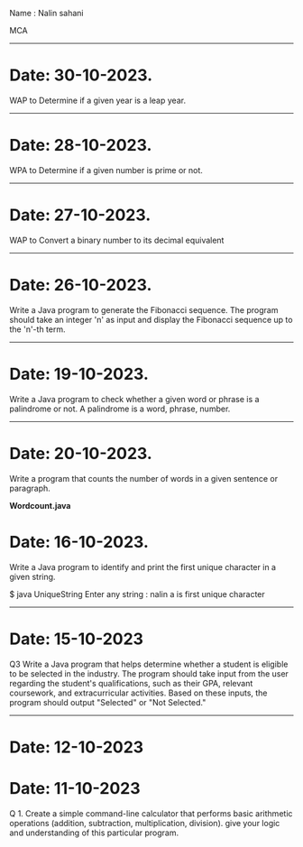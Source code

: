 Name : Nalin sahani

MCA

---



# Date: 30-10-2023. 

WAP to Determine if a given year is a leap year.

---



# Date: 28-10-2023.

WPA to Determine if a given number is prime or not.

---

# Date: 27-10-2023.

WAP to Convert a binary number to its decimal equivalent

---

# Date: 26-10-2023.

Write a Java program to generate the Fibonacci sequence. The program should take an integer 'n' as input and display the Fibonacci sequence up to the 'n'-th term.

---

# Date: 19-10-2023.

 Write a Java program to check whether a given word or phrase is a palindrome or not. A palindrome is a word, phrase, number.

---

# Date: 20-10-2023.

 Write a program that counts the number of words in a given sentence or paragraph.

**Wordcount.java**

# Date: 16-10-2023.

Write a Java program to identify and print the first unique character in a given string.

$ java UniqueString
Enter any string : nalin
a is first unique character

---

# Date: 15-10-2023

Q3 Write a Java program that helps determine whether a student is eligible to be selected in the industry. The program should take input from the user regarding the student's qualifications, such as their GPA, relevant coursework, and extracurricular activities. Based on these inputs, the program should output "Selected" or "Not Selected."

---

# Date: 12-10-2023

# Date: 11-10-2023

Q 1. Create a simple command-line calculator that performs basic arithmetic operations (addition, subtraction, multiplication, division). give your logic and understanding of this particular program.
